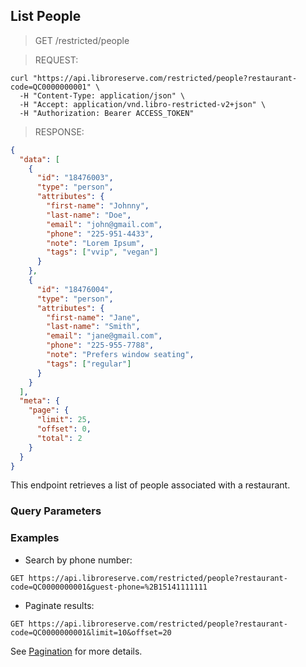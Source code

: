 ## List People

> <span class="method get">GET</span> /restricted/people

> REQUEST:

```shell
curl "https://api.libroreserve.com/restricted/people?restaurant-code=QC0000000001" \
  -H "Content-Type: application/json" \
  -H "Accept: application/vnd.libro-restricted-v2+json" \
  -H "Authorization: Bearer ACCESS_TOKEN"
```

> RESPONSE:

```json
{
  "data": [
    {
      "id": "18476003",
      "type": "person",
      "attributes": {
        "first-name": "Johnny",
        "last-name": "Doe",
        "email": "john@gmail.com",
        "phone": "225-951-4433",
        "note": "Lorem Ipsum",
        "tags": ["vvip", "vegan"]
      }
    },
    {
      "id": "18476004",
      "type": "person",
      "attributes": {
        "first-name": "Jane",
        "last-name": "Smith",
        "email": "jane@gmail.com",
        "phone": "225-955-7788",
        "note": "Prefers window seating",
        "tags": ["regular"]
      }
    }
  ],
  "meta": {
    "page": {
      "limit": 25,
      "offset": 0,
      "total": 2
    }
  }
}
```

This endpoint retrieves a list of people associated with a restaurant.

### Query Parameters

<span class="dynamic-attributes" data-attr-type="personList"></span>

### Examples

- Search by phone number:

`GET https://api.libroreserve.com/restricted/people?restaurant-code=QC0000000001&guest-phone=%2B15141111111`

- Paginate results:

`GET https://api.libroreserve.com/restricted/people?restaurant-code=QC0000000001&limit=10&offset=20`

See [Pagination](#pagination) for more details.
